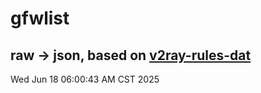 # gfwlist
## raw -> json, based on [v2ray-rules-dat](https://github.com/Loyalsoldier/v2ray-rules-dat)
Wed Jun 18 06:00:43 AM CST 2025

